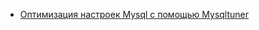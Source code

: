 * [Оптимизация настроек Mysql с помощью Mysqltuner](/articles/%D0%9E%D0%BF%D1%82%D0%B8%D0%BC%D0%B8%D0%B7%D0%B0%D1%86%D0%B8%D1%8F%20%D0%BD%D0%B0%D1%81%D1%82%D1%80%D0%BE%D0%B5%D0%BA%20Mysql%20%D1%81%20%D0%BF%D0%BE%D0%BC%D0%BE%D1%89%D1%8C%D1%8E%20Mysqltuner.md)
